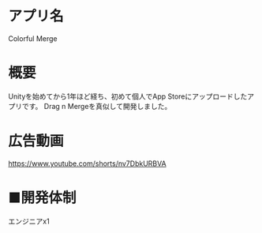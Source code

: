 
# アプリ名
Colorful Merge

# 概要
Unityを始めてから1年ほど経ち、初めて個人でApp Storeにアップロードしたアプリです。
Drag n Mergeを真似して開発しました。

# 広告動画
https://www.youtube.com/shorts/nv7DbkURBVA

# ■開発体制
エンジニアx1
